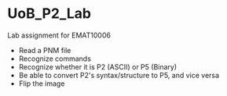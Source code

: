 # UoB_P2_Lab
Lab assignment for EMAT10006

- Read a PNM file
- Recognize commands
- Recognize whether it is P2 (ASCII) or P5 (Binary)
- Be able to convert P2's syntax/structure to P5, and vice versa
- Flip the image
